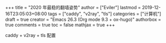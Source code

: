 +++
title = "2020 年最稳的翻墙姿势"
author = ["Eviler"]
lastmod = 2019-12-16T23:05:03+08:00
tags = ["caddy", "v2ray", "tls"]
categories = ["计算机"]
draft = true
creator = "Emacs 26.3 (Org mode 9.3 + ox-hugo)"
authorbox = true
comments = true
toc = false
mathjax = true
+++

caddy + v2ray + tls 配置
